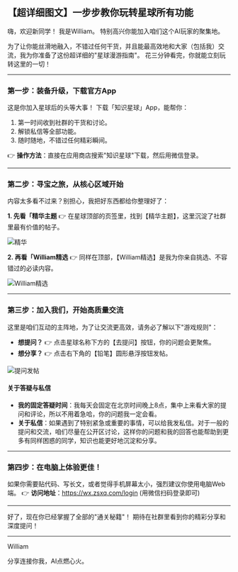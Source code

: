 ## 【超详细图文】一步步教你玩转星球所有功能

嗨，欢迎新同学！ 我是William。
特别高兴你能加入咱们这个AI玩家的聚集地。 

为了让你能丝滑地融入，不错过任何干货，并且能最高效地和大家（包括我）交流，我为你准备了这份超详细的"星球漫游指南"。 花三分钟看完，你就能立刻玩转这里的一切！

---

### 第一步：装备升级，下载官方App

这是你加入星球后的头等大事！
下载「知识星球」App，能帮你： 
1. 第一时间收到社群的干货和讨论。
2. 解锁私信等全部功能。
3. 随时随地，不错过任何精彩瞬间。 

👉 **操作方法**：直接在应用商店搜索"知识星球"下载，然后用微信登录。

---

### 第二步：寻宝之旅，从核心区域开始

内容太多看不过来？别担心，我把好东西都给你整理好了：

**1. 先看「精华主题**
👉 在星球顶部的页签里，找到【精华主题】，这里沉淀了社群里最有价值的帖子。

![精华](https://article-images.zsxq.com/FhMUcUO73zjwpvVur_XHeJCZPDuY)

**2. 再看「William精选**
👉 同样在顶部，【William精选】是我为你亲自挑选、不容错过的必读内容。

![William精选](https://article-images.zsxq.com/Fk0qJc_b-E9wRRNAfEe0kXFqw-Qy)

---

### 第三步：加入我们，开始高质量交流

这里是咱们互动的主阵地，为了让交流更高效，请务必了解以下"游戏规则"：

*   **想提问？** 👉 点击星球名称下方的【去提问】按钮，你的问题会更聚焦。
*   **想分享？** 👉 点击右下角的【铅笔】圆形悬浮按钮发帖。

![提问发帖](https://article-images.zsxq.com/Fu7CmdixiJDRmvUUQQmFDC3ik_Zf)

#### 关于答疑与私信
*   **我的固定答疑时间**：我每天会固定在北京时间晚上8点，集中上来看大家的提问和评论，所以不用着急哈，你的问题我一定会看。
*   **关于私信**：如果遇到了特别紧急或重要的事情，可以给我发私信。对于一般的提问和交流，咱们尽量在公开区讨论，这样你的问题和我的回答也能帮助到更多有同样困惑的同学，知识也能更好地沉淀和分享。

---

### 第四步：在电脑上体验更佳！
如果你需要贴代码、写长文，或者觉得手机屏幕太小，强烈建议你使用电脑Web端。 👉 **访问地址**：https://wx.zsxq.com/login (用微信扫码登录即可)

---

好了，现在你已经掌握了全部的"通关秘籍"！ 期待在社群里看到你的精彩分享和深度提问！

---
William

分享连接你我，AI点燃心火。